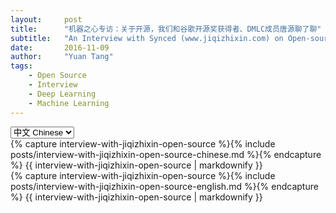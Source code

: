 ```yaml
---
layout:     post
title:      "机器之心专访：关于开源，我们和谷歌开源奖获得者、DMLC成员唐源聊了聊"
subtitle:   "An Interview with Synced (www.jiqizhixin.com) on Open-source"
date:       2016-11-09
author:     "Yuan Tang"
tags:
    - Open Source
    - Interview
    - Deep Learning
    - Machine Learning
---
```


<select onchange= "onLanChange(this.options[this.options.selectedIndex].value)">
    <option value="0" selected> 中文 Chinese </option>
    <option value="1"> 英语 English </option>
</select>


<!-- Chinese Version -->
<div class="zh post-container">
	{% capture interview-with-jiqizhixin-open-source %}{% include posts/interview-with-jiqizhixin-open-source-chinese.md %}{% endcapture %}
	{{ interview-with-jiqizhixin-open-source | markdownify }}
</div>


<!-- English Version -->
<div class="en post-container">
	{% capture interview-with-jiqizhixin-open-source %}{% include posts/interview-with-jiqizhixin-open-source-english.md %}{% endcapture %}
	{{ interview-with-jiqizhixin-open-source | markdownify }}
</div>



<!-- Handle Language Change -->
<script type="text/javascript">
    // get nodes
    var $zh = document.querySelector(".zh");
    var $en = document.querySelector(".en");
    var $select = document.querySelector("select");
    // bind hashchange event
    window.addEventListener('hashchange', _render);
    // handle render
    function _render(){
        var _hash = window.location.hash;
        // en
        if(_hash == "#en"){
            $select.selectedIndex = 1;
            $en.style.display = "block";
            $zh.style.display = "none";
        // zh by default
        }else{
            // not trigger onChange, otherwise cause a loop call.
            $select.selectedIndex = 0;
            $zh.style.display = "block";
            $en.style.display = "none";
        }
    }
    // handle select change
    function onLanChange(index){
        if(index == 0){
            window.location.hash = "#zh"
        }else{
            window.location.hash = "#en"
        }
    }
    // init
    _render();
</script>